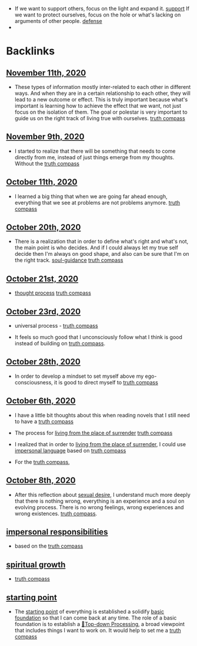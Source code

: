 - If we want to support others, focus on the light and expand it. [support](<support.md>)
If we want to protect ourselves, focus on the hole or what's lacking on arguments of other people. [defense](<defense.md>)
- 

# Backlinks
## [November 11th, 2020](<November 11th, 2020.md>)
- These types of information mostly inter-related to each other in different ways. And when they are in a certain relationship to each other, they will lead to a new outcome or effect. This is truly important because what's important is learning how to achieve the effect that we want, not just focus on the isolation of them. The goal or polestar is very important to guide us on the right track of living true with ourselves. [truth compass](<truth compass.md>)

## [November 9th, 2020](<November 9th, 2020.md>)
- I started to realize that there will be something that needs to come directly from me, instead of just things emerge from my thoughts. Without the [truth compass](<truth compass.md>)

## [October 11th, 2020](<October 11th, 2020.md>)
- I learned a big thing that when we are going far ahead enough, everything that we see at problems are not problems anymore. [truth compass](<truth compass.md>)

## [October 20th, 2020](<October 20th, 2020.md>)
- There is a realization that in order to define what's right and what's not, the main point is who decides. And if I could always let my true self decide then I'm always on good shape, and also can be sure that I'm on the right track. [soul-guidance](<soul-guidance.md>) [truth compass](<truth compass.md>)

## [October 21st, 2020](<October 21st, 2020.md>)
- [thought process](<thought process.md>) [truth compass](<truth compass.md>)

## [October 23rd, 2020](<October 23rd, 2020.md>)
- universal process - [truth compass](<truth compass.md>)

- It feels so much good that I unconsciously follow what I think is good instead of building on [truth compass](<truth compass.md>).

## [October 28th, 2020](<October 28th, 2020.md>)
- In order to develop a mindset to set myself above my ego-consciousness, it is good to direct myself to [truth compass](<truth compass.md>)

## [October 6th, 2020](<October 6th, 2020.md>)
- I have a little bit thoughts about this when reading novels that I still need to have a [truth compass](<truth compass.md>)

- The process for [living from the place of surrender](<living from the place of surrender.md>) [truth compass](<truth compass.md>)

- I realized that in order to [living from the place of surrender](<living from the place of surrender.md>), I could use [impersonal language](<impersonal language.md>) based on [truth compass](<truth compass.md>)

- For the [truth compass](<truth compass.md>),

## [October 8th, 2020](<October 8th, 2020.md>)
- After this reflection about [sexual desire](<sexual desire.md>), I understand much more deeply that there is nothing wrong, everything is an experience and a soul on evolving process. There is no wrong feelings, wrong experiences and wrong existences. [truth compass](<truth compass.md>).

## [impersonal responsibilities](<impersonal responsibilities.md>)
- based on the [truth compass](<truth compass.md>)

## [spiritual growth](<spiritual growth.md>)
- [truth compass](<truth compass.md>)

## [starting point](<starting point.md>)
- The [starting point](<starting point.md>) of everything is established a solidify [basic foundation](<basic foundation.md>) so that I can come back at any time. The role of a basic foundation is to establish a [🌲Top-down Processing](<🌲Top-down Processing.md>), a broad viewpoint that includes things I want to work on. It would help to set me a [truth compass](<truth compass.md>)

